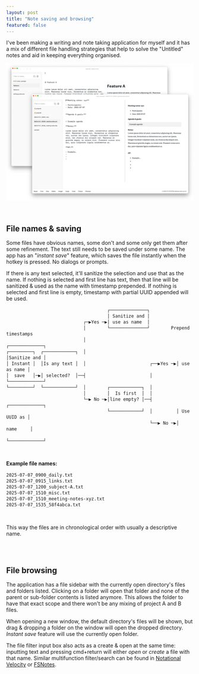 ```yaml
---
layout: post
title: "Note saving and browsing"
featured: false
---
```


I've been making a writing and note taking application for myself and it has a mix of different file handling strategies that help to solve the "Untitled" notes and aid in keeping everything organised.

![Screenshot of writing application](/images/posts/IMG_2025-07-07_1609.png)

<br/>

## File names & saving

Some files have obvious names, some don't and some only get them after some refinement. The text still needs to be saved under some name. The app has an "*instant save*" feature, which saves the file instantly when the hotkey is pressed. No dialogs or prompts.

If there is any text selected, it'll sanitize the selection and use that as the name. If nothing is selected and first line has text, then that line will be sanitized & used as the name with timestamp prepended. If nothing is selected and first line is empty, timestamp with partial UUID appended will be used.

```
                                      ┌──────────────┐
                                      │ Sanitize and │
                             ┌─▶Yes ─▶│ use as name  │
                             │        └──────────────┘        Prepend timestamps
                             │                                  ┌─────────────┐
┌─────────┐  ┌────────────┐  │                                  │Sanitize and │
│ Instant │  │Is any text │  │                        ┌──▶Yes ─▶│ use as name │
│  save   │─▶│ selected?  │──┤                        │         └─────────────┘
└─────────┘  └────────────┘  │        ┌────────────┐  │
                             │        │  Is first  │  │
                             └─▶ No ─▶│line empty? │──┤         ┌─────────────┐
                                      └────────────┘  │         │ Use UUID as │
                                                      └──▶ No ─▶│    name     │
                                                                └─────────────┘
```

<br/>

**Example file names:**

```
2025-07-07_0900_daily.txt
2025-07-07_0915_links.txt
2025-07-07_1200_subject-A.txt
2025-07-07_1510_misc.txt
2025-07-07_1510_meeting-notes-xyz.txt
2025-07-07_1535_58f4abca.txt
```

<br/>

This way the files are in chronological order with usually a descriptive name.

<br/><br/>

## File browsing

The application has a file sidebar with the currently open directory's files and folders listed. Clicking on a folder will open that folder and none of the parent or sub-folder contents is listed anymore. This allows the folder to have that exact scope and there won't be any mixing of project A and B files.

When opening a new window, the default directory's files will be shown, but drag & dropping a folder on the window will open the dropped directory. *Instant save* feature will use the currently open folder.

The file filter input box also acts as a create & open at the same time: inputting text and pressing cmd+return will either *open* or *create* a file with that name. Similar multifunction filter/search can be found in [Notational Velocity](https://notational.net/) or [FSNotes](https://fsnot.es/).